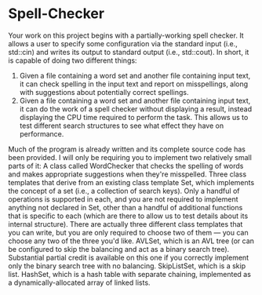 # Spell-Checker
Your work on this project begins with a partially-working spell checker. It allows a user to specify some configuration via the standard input (i.e., std::cin) and writes its output to standard output (i.e., std::cout). In short, it is capable of doing two different things:
1. Given a file containing a word set and another file containing input text, it can check spelling in the input text and report on misspellings, along with suggestions about potentially correct spellings.
2. Given a file containing a word set and another file containing input text, it can do the work of a spell checker without displaying a result, instead displaying the CPU time required to perform the task. This allows us to test different search structures to see what effect they have on performance.

Much of the program is already written and its complete source code has been provided. I will only be requiring you to implement two relatively small parts of it:
A class called WordChecker that checks the spelling of words and makes appropriate suggestions when they're misspelled.
Three class templates that derive from an existing class template Set<ElementType>, which implements the concept of a set (i.e., a collection of search keys). Only a handful of operations is supported in each, and you are not required to implement anything not declared in Set<ElementType>, other than a handful of additional functions that is specific to each (which are there to allow us to test details about its internal structure). There are actually three different class templates that you can write, but you are only required to choose two of them — you can choose any two of the three you'd like.
AVLSet<ElementType>, which is an AVL tree (or can be configured to skip the balancing and act as a binary search tree). Substantial partial credit is available on this one if you correctly implement only the binary search tree with no balancing.
SkipListSet<ElementType>, which is a skip list.
HashSet<ElementType>, which is a hash table with separate chaining, implemented as a
dynamically-allocated array of linked lists.
